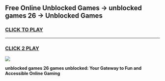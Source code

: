 
## Free Online Unblocked Games → unblocked games 26 → Unblocked Games
<h3>
<a href="https://premium.freeplayer.one?title=unblocked_games_26&ref=21F">CLICK TO PLAY</a></h3>
<hr>

<h3>
<a href="https://premium.freeplayer.one?title=unblocked_games_26&ref=21F">CLICK 2 PLAY</a>
  
</h3>

<a href="https://premium.freeplayer.one?title=unblocked_games_26&ref=21F/"><img src="https://clearcache.store/games.png"></a>


**unblocked games 26 games unblocked: Your Gateway to Fun and Accessible Online Gaming**
